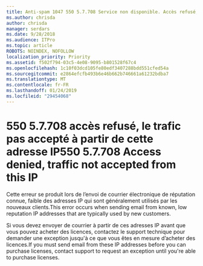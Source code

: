 ```yaml
---
title: Anti-spam 1047 550 5.7.708 Service non disponible. Accès refusé, le trafic ne pas accepté à partir de cette adresse IP
ms.author: chrisda
author: chrisda
manager: serdars
ms.date: 9/28/2018
ms.audience: ITPro
ms.topic: article
ROBOTS: NOINDEX, NOFOLLOW
localization_priority: Priority
ms.assetid: f502f794-03c5-4e08-9095-b801528f67c4
ms.openlocfilehash: 1c10f03dcd105fe80edf3407288bdd551cfed54a
ms.sourcegitcommit: e2864efcfb493b6e46b662b746661a61232bdba7
ms.translationtype: MT
ms.contentlocale: fr-FR
ms.lasthandoff: 01/24/2019
ms.locfileid: "29454068"
---
```

# <a name="550-57708-access-denied-traffic-not-accepted-from-this-ip"></a><span data-ttu-id="65fb0-103">550 5.7.708 accès refusé, le trafic pas accepté à partir de cette adresse IP</span><span class="sxs-lookup"><span data-stu-id="65fb0-103">550 5.7.708 Access denied, traffic not accepted from this IP</span></span>

<span data-ttu-id="65fb0-104">Cette erreur se produit lors de l’envoi de courrier électronique de réputation connue, faible des adresses IP qui sont généralement utilisés par les nouveaux clients.</span><span class="sxs-lookup"><span data-stu-id="65fb0-104">This error occurs when sending email from known, low reputation IP addresses that are typically used by new customers.</span></span>
  
<span data-ttu-id="65fb0-105">Si vous devez envoyer de courrier à partir de ces adresses IP avant que vous pouvez acheter des licences, contactez le support technique pour demander une exception jusqu'à ce que vous êtes en mesure d’acheter des licences.</span><span class="sxs-lookup"><span data-stu-id="65fb0-105">If you must send email from these IP addresses before you can purchase licenses, contact support to request an exception until you're able to purchase licenses.</span></span>
  

